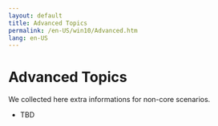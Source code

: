 ```yaml
---
layout: default
title: Advanced Topics
permalink: /en-US/win10/Advanced.htm
lang: en-US
---
```


# Advanced Topics

We collected here extra informations for non-core scenarios.

* TBD
<!-- 1.  [Creating and Deploying Appx Packages](Appx.htm) --- Walkthrough on how to create Appx package using Visual Studio and deploy it on a Windows IoT Core device. -->
